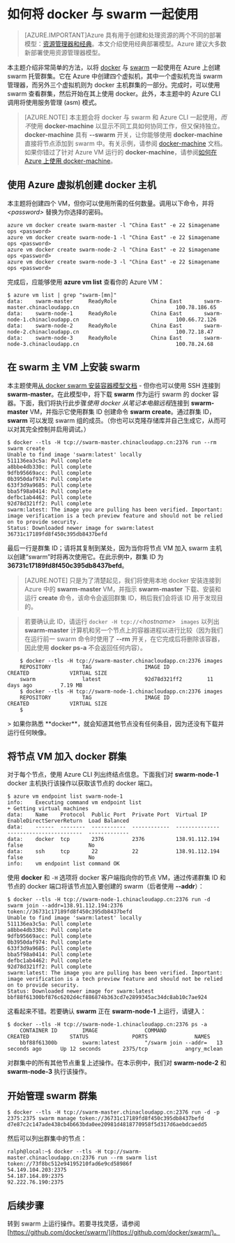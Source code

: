 <properties
   pageTitle="在 Azure 上将 docker 与 swarm 一起使用入门"
   description="介绍如何使用 Docker VM 扩展创建一组 VM，以及如何使用 swarm 创建 Docker 群集。"
   services="virtual-machines"
   documentationCenter="virtual-machines-linux"
   authors="squillace"
   manager="timlt"
   editor="tysonn"
   tags="azure-service-management"/>

<tags
	ms.service="virtual-machines-linux"
	ms.date="01/04/2016"
	wacn.date="02/26/2016"/>

# 如何将 docker 与 swarm 一起使用

> [AZURE.IMPORTANT]Azure 具有用于创建和处理资源的两个不同的部署模型：[资源管理器和经典](/documentation/articles/resource-manager-deployment-model)。本文介绍使用经典部署模型。Azure 建议大多数新部署使用资源管理器模型。

本主题介绍非常简单的方法，以将 [docker](https://www.docker.com/) 与 [swarm](https://github.com/docker/swarm) 一起使用在 Azure 上创建 swarm 托管群集。它在 Azure 中创建四个虚拟机，其中一个虚拟机充当 swarm 管理器，而另外三个虚拟机则为 docker 主机群集的一部分。完成时，可以使用 swarm 查看群集，然后开始在其上使用 docker。此外，本主题中的 Azure CLI 调用将使用服务管理 (asm) 模式。

> [AZURE.NOTE] 本主题会将 docker 与 swarm 和 Azure CLI 一起使用，*而不*使用 **docker-machine** 以显示不同工具如何协同工作，但又保持独立。**docker-machine** 具有 **--swarm** 开关，让你能够使用 **docker-machine** 直接将节点添加到 swarm 中。有关示例，请参阅 [docker-machine](https://github.com/docker/machine) 文档。如果你错过了针对 Azure VM 运行的 **docker-machine**，请参阅[如何在 Azure 上使用 docker-machine](/documentation/articles/virtual-machines-linux-docker-machine)。

## 使用 Azure 虚拟机创建 docker 主机

本主题将创建四个 VM，但你可以使用所需的任何数量。调用以下命令，并将 *&lt;password&gt;* 替换为你选择的密码。

    azure vm docker create swarm-master -l "China East" -e 22 $imagename ops <password>
    azure vm docker create swarm-node-1 -l "China East" -e 22 $imagename ops <password>
    azure vm docker create swarm-node-2 -l "China East" -e 22 $imagename ops <password>
    azure vm docker create swarm-node-3 -l "China East" -e 22 $imagename ops <password>

完成后，应能够使用 **azure vm list** 查看你的 Azure VM：

    $ azure vm list | grep "swarm-[mn]"
    data:    swarm-master     ReadyRole           China East       swarm-master.chinacloudapp.cn                               100.78.186.65
    data:    swarm-node-1     ReadyRole           China East       swarm-node-1.chinacloudapp.cn                               100.66.72.126
    data:    swarm-node-2     ReadyRole           China East       swarm-node-2.chinacloudapp.cn                               100.72.18.47  
    data:    swarm-node-3     ReadyRole           China East       swarm-node-3.chinacloudapp.cn                               100.78.24.68  

## 在 swarm 主 VM 上安装 swarm

本主题使用[从 docker swarm 安装容器模型文档](https://github.com/docker/swarm#1---docker-image) - 但你也可以使用 SSH 连接到 **swarm-master**。在此模型中，将下载 **swarm** 作为运行 swarm 的 docker 容器。下面，我们将执行此步骤*使用 docker 从笔记本电脑远程*连接到 **swarm-master** VM，并指示它使用群集 ID 创建命令 **swarm create**。通过群集 ID，**swarm** 可以发现 swarm 组的成员。（你也可以克隆存储库并自己生成它，从而可以对其完全控制并启用调试。）

    $ docker --tls -H tcp://swarm-master.chinacloudapp.cn:2376 run --rm swarm create
    Unable to find image 'swarm:latest' locally
    511136ea3c5a: Pull complete
    a8bbe4db330c: Pull complete
    9dfb95669acc: Pull complete
    0b3950daf974: Pull complete
    633f3d9a9685: Pull complete
    bba5f98a0414: Pull complete
    defbc1ab4462: Pull complete
    92d78d321ff2: Pull complete
    swarm:latest: The image you are pulling has been verified. Important: image verification is a tech preview feature and should not be relied on to provide security.
    Status: Downloaded newer image for swarm:latest
    36731c17189fd8f450c395db8437befd

最后一行是群集 ID；请将其复制到某处，因为当你将节点 VM 加入 swarm 主机以创建“swarm”时将再次使用它。在此示例中，群集 ID 为 **36731c17189fd8f450c395db8437befd**。

> [AZURE.NOTE] 只是为了清楚起见，我们将使用本地 docker 安装连接到 Azure 中的 **swarm-master** VM，并指示 **swarm-master** 下载、安装和运行 **create** 命令，该命令会返回群集 ID，稍后我们会将该 ID 用于发现目的。
<!-- -->
> 若要确认此 ID，请运行 `docker -H tcp://`*&lt;hostname&gt;* ` images` 以列出 **swarm-master** 计算机和另一个节点上的容器进程以进行比较（因为我们在运行前一 swarm 命令时使用了 **--rm** 开关，在它完成后将删除该容器，因此使用 **docker ps-a** 不会返回任何内容）。


        $ docker --tls -H tcp://swarm-master.chinacloudapp.cn:2376 images
        REPOSITORY          TAG                 IMAGE ID            CREATED             VIRTUAL SIZE
        swarm               latest              92d78d321ff2        11 days ago         7.19 MB
        $ docker --tls -H tcp://swarm-node-1.chinacloudapp.cn:2376 images
        REPOSITORY          TAG                 IMAGE ID            CREATED             VIRTUAL SIZE
        $
<P />
> 如果你熟悉 **docker**，就会知道其他节点没有任何条目，因为还没有下载并运行任何映像。

## 将节点 VM 加入 docker 群集

对于每个节点，使用 Azure CLI 列出终结点信息。下面我们对 **swarm-node-1** docker 主机执行该操作以获取该节点的 docker 端口。

    $ azure vm endpoint list swarm-node-1
    info:    Executing command vm endpoint list
    + Getting virtual machines
    data:    Name    Protocol  Public Port  Private Port  Virtual IP      EnableDirectServerReturn  Load Balanced
    data:    ------  --------  -----------  ------------  --------------  ------------------------  -------------
    data:    docker  tcp       2376         2376          138.91.112.194  false                     No
    data:    ssh     tcp       22           22            138.91.112.194  false                     No
    info:    vm endpoint list command OK


使用 **docker** 和 `-H` 选项将 docker 客户端指向你的节点 VM，通过传递群集 ID 和节点的 docker 端口将该节点加入要创建的 swarm（后者使用 **--addr**）：

    $ docker --tls -H tcp://swarm-node-1.chinacloudapp.cn:2376 run -d swarm join --addr=138.91.112.194:2376 token://36731c17189fd8f450c395db8437befd
    Unable to find image 'swarm:latest' locally
    511136ea3c5a: Pull complete
    a8bbe4db330c: Pull complete
    9dfb95669acc: Pull complete
    0b3950daf974: Pull complete
    633f3d9a9685: Pull complete
    bba5f98a0414: Pull complete
    defbc1ab4462: Pull complete
    92d78d321ff2: Pull complete
    swarm:latest: The image you are pulling has been verified. Important: image verification is a tech preview feature and should not be relied on to provide security.
    Status: Downloaded newer image for swarm:latest
    bbf88f61300bf876c6202d4cf886874b363cd7e2899345ac34dc8ab10c7ae924

这看起来不错。若要确认 **swarm** 正在 **swarm-node-1** 上运行，请键入：

    $ docker --tls -H tcp://swarm-node-1.chinacloudapp.cn:2376 ps -a
        CONTAINER ID        IMAGE               COMMAND                CREATED             STATUS              PORTS               NAMES
        bbf88f61300b        swarm:latest        "/swarm join --addr=   13 seconds ago      Up 12 seconds       2375/tcp            angry_mclean

对群集中的所有其他节点重复上述操作。在本示例中，我们对 **swarm-node-2** 和 **swarm-node-3** 执行该操作。

## 开始管理 swarm 群集

    $ docker --tls -H tcp://swarm-master.chinacloudapp.cn:2376 run -d -p 2375:2375 swarm manage token://36731c17189fd8f450c395db8437befd
    d7e87c2c147ade438cb4b663bda0ee20981d4818770958f5d317d6aebdcaedd5

然后可以列出群集中的节点：

    ralph@local:~$ docker --tls -H tcp://swarm-master.chinacloudapp.cn:2376 run --rm swarm list token://73f8bc512e94195210fad6e9cd58986f
    54.149.104.203:2375
    54.187.164.89:2375
    92.222.76.190:2375

<!--Every topic should have next steps and links to the next logical set of content to keep the customer engaged-->
## 后续步骤

转到 swarm 上运行操作。若要寻找灵感，请参阅 [https://github.com/docker/swarm/](https://github.com/docker/swarm/)。

<!-- links -->

[docker-machine-azure]: /documentation/articles/virtual-machines-linux-docker-machine
 

<!---HONumber=Mooncake_0215_2016-->
